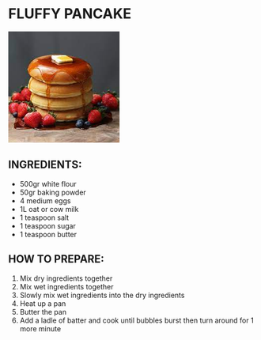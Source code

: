 # FLUFFY PANCAKE

![poza](./../PICS/fluffy-pancakes.jpeg)

## INGREDIENTS:
- 500gr white flour
- 50gr baking powder
- 4 medium eggs
- 1L oat or cow milk
- 1 teaspoon salt
- 1 teaspoon sugar
- 1 teaspoon butter

## HOW TO PREPARE:
1. Mix dry ingredients together
2. Mix wet ingredients together
3. Slowly mix wet ingredients into the dry ingredients
4. Heat up a pan
5. Butter the pan
6. Add a ladle of batter and cook until bubbles burst then turn around for 1 more minute
